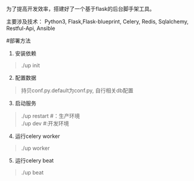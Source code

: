 为了提高开发效率，搭建好了一个基于flask的后台脚手架工具。  


主要涉及技术： 
    Python3, Flask,Flask-blueprint, Celery, Redis, Sqlalchemy, Restful-Api, Ansible

#部署方法  
1. 安装依赖
> ./up init

2. 配置数据
> 持贝conf.py.default为conf.py, 自行相关db配置

3. 启动服务
>./up restart #：生产环境  
./up dev  #:开发环境  

4. 运行celery worker  
>./up worker  

5. 运行celery beat  
>./up beat




